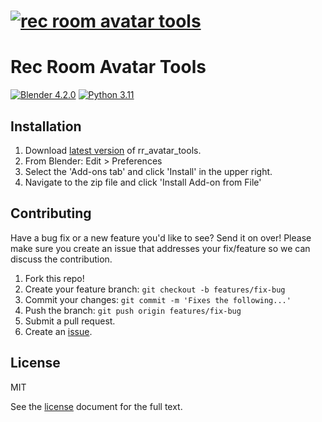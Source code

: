 # [![rec room avatar tools](https://raw.githubusercontent.com/RecRoomGame/rr_avatar_tools/master/.media/cover.png?sanitize=true)](https://github.com/RecRoomGame/rr_avatar_tools)

# Rec Room Avatar Tools

[![Blender 4.2.0](https://img.shields.io/badge/blender-4.2.0-%23f4792b.svg)]() [![Python 3.11](https://img.shields.io/badge/python-3.11-blue.svg)]()



## Installation
1. Download [latest version]() of rr_avatar_tools.
2. From Blender: Edit > Preferences
3. Select the 'Add-ons tab' and click 'Install' in the upper right.
4. Navigate to the zip file and click 'Install Add-on from File'

## Contributing
Have a bug fix or a new feature you'd like to see? Send it on over! Please make sure you create an issue that addresses your fix/feature so we can discuss the contribution.

1. Fork this repo!
2. Create your feature branch: `git checkout -b features/fix-bug`
3. Commit your changes: `git commit -m 'Fixes the following...'`
4. Push the branch: `git push origin features/fix-bug`
5. Submit a pull request.
6. Create an [issue]().

## License
MIT

See the [license](./LICENSE) document for the full text.
